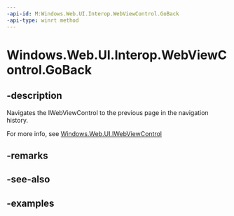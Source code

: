 ```yaml
---
-api-id: M:Windows.Web.UI.Interop.WebViewControl.GoBack
-api-type: winrt method
---
```


<!-- Method syntax.
public void WebViewControl.GoBack()
-->

# Windows.Web.UI.Interop.WebViewControl.GoBack

## -description
Navigates the IWebViewControl to the previous page in the navigation history.

For more info, see [Windows.Web.UI.IWebViewControl](../windows.web.ui/iwebviewcontrol.md)

## -remarks

## -see-also

## -examples

